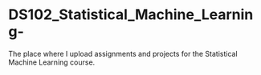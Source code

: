 # DS102_Statistical_Machine_Learning-
The place where I upload assignments and projects for the Statistical Machine Learning course.
